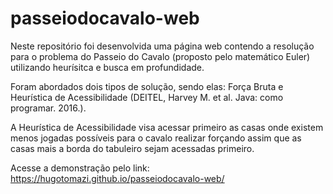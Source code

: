 # passeiodocavalo-web
Neste repositório foi desenvolvida uma página web contendo a resolução para o problema do Passeio do Cavalo (proposto pelo matemático Euler) utilizando heurísitca e busca em profundidade.

Foram abordados dois tipos de solução, sendo elas: Força Bruta e Heurística de Acessibilidade (DEITEL, Harvey M. et al. Java: como programar. 2016.).

A Heurística de Acessibilidade visa acessar primeiro as casas onde existem menos jogadas possíveis para o cavalo realizar forçando assim que as casas mais a borda do tabuleiro sejam acessadas primeiro.

Acesse a demonstração pelo link: https://hugotomazi.github.io/passeiodocavalo-web/
